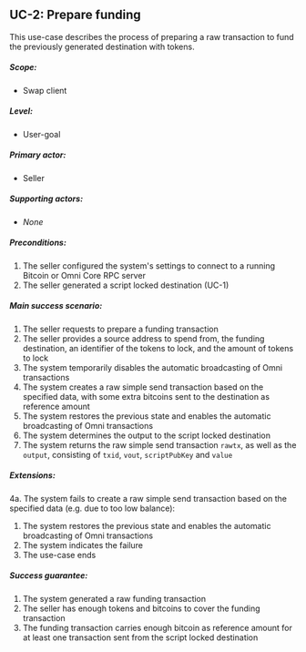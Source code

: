 UC-2: Prepare funding
---------------------

  This use-case describes the process of preparing a raw transaction to
  fund the previously generated destination with tokens.

##### Scope:

- Swap client

##### Level:

- User-goal

##### Primary actor:

- Seller

##### Supporting actors:

- *None*

##### Preconditions:

  1. The seller configured the system's settings to connect to a running Bitcoin or Omni Core RPC server
  2. The seller generated a script locked destination (UC-1)

##### Main success scenario:

  1. The seller requests to prepare a funding transaction
  2. The seller provides a source address to spend from, the funding destination, an identifier of the tokens to lock, and the amount of tokens to lock
  3. The system temporarily disables the automatic broadcasting of Omni transactions
  4. The system creates a raw simple send transaction based on the specified data, with some extra bitcoins sent to the destination as reference amount
  5. The system restores the previous state and enables the automatic broadcasting of Omni transactions
  6. The system determines the output to the script locked destination
  7. The system returns the raw simple send transaction `rawtx`, as well as the `output`, consisting of `txid`, `vout`, `scriptPubKey` and `value`

##### Extensions:

4a. The system fails to create a raw simple send transaction based on the specified data (e.g. due to too low balance):

  1. The system restores the previous state and enables the automatic broadcasting of Omni transactions
  2. The system indicates the failure
  3. The use-case ends

##### Success guarantee:

  1. The system generated a raw funding transaction
  2. The seller has enough tokens and bitcoins to cover the funding transaction
  3. The funding transaction carries enough bitcoin as reference amount for at least one transaction sent from the script locked destination
